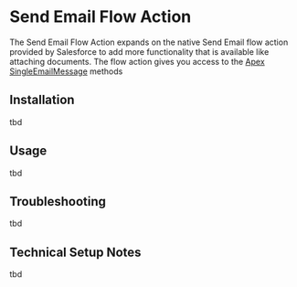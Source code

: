 # Send Email Flow Action

The Send Email Flow Action expands on the native Send Email flow action provided by Salesforce to add more functionality that is available like attaching documents. The flow action gives you access to the [Apex SingleEmailMessage](https://developer.salesforce.com/docs/atlas.en-us.apexref.meta/apexref/apex_classes_email_outbound_single.htm) methods
## Installation
tbd
## Usage
tbd
## Troubleshooting
tbd

## Technical Setup Notes
tbd